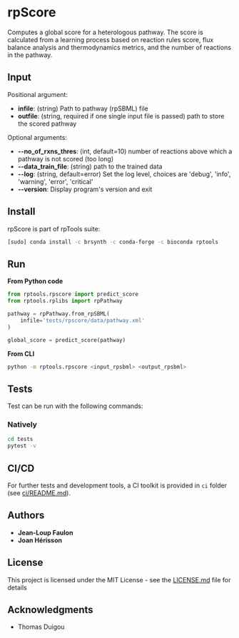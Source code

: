 # rpScore

Computes a global score for a heterologous pathway. The score is calculated from a learning process based on reaction rules score, flux balance analysis and thermodynamics metrics, and the number of reactions in the pathway.


## Input

Positional argument:
* **infile**: (string) Path to pathway (rpSBML) file
* **outfile**: (string, required if one single input file is passed) path to store the scored pathway

Optional arguments:
* **--no_of_rxns_thres**: (int, default=10) number of reactions above which a pathway is not scored (too long)
* **--data_train_file**: (string) path to the trained data
* **--log**: (string, default=error) Set the log level, choices are 'debug', 'info', 'warning', 'error', 'critical'
* **--version**: Display program's version and exit


## Install
rpScore is part of rpTools suite:
```sh
[sudo] conda install -c brsynth -c conda-forge -c bioconda rptools
```

## Run

<!-- ### rpScore process -->
**From Python code**
```python
from rptools.rpscore import predict_score
from rptools.rplibs import rpPathway

pathway = rpPathway.from_rpSBML(
    infile='tests/rpscore/data/pathway.xml'
)

global_score = predict_score(pathway)
```
**From CLI**
```sh
python -m rptools.rpscore <input_rpsbml> <output_rpsbml>
```

## Tests
Test can be run with the following commands:

### Natively
```bash
cd tests
pytest -v
```

## CI/CD
For further tests and development tools, a CI toolkit is provided in `ci` folder (see [ci/README.md](ci/README.md)).

## Authors

* **Jean-Loup Faulon**
* **Joan Hérisson**

## License

This project is licensed under the MIT License - see the [LICENSE.md](LICENSE.md) file for details

## Acknowledgments

* Thomas Duigou

<!-- ### How to cite rpScore? -->